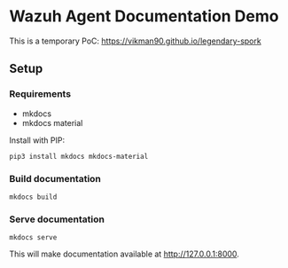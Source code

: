 # Wazuh Agent Documentation Demo

This is a temporary PoC: https://vikman90.github.io/legendary-spork

## Setup

### Requirements

- mkdocs
- mkdocs material

Install with PIP:

```shell
pip3 install mkdocs mkdocs-material
```

### Build documentation

```shell
mkdocs build
```

### Serve documentation

```shell
mkdocs serve
```

This will make documentation available at http://127.0.0.1:8000.
